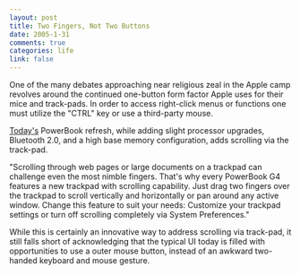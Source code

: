 ```yaml
--- 
layout: post
title: Two Fingers, Not Two Buttons
date: 2005-1-31
comments: true
categories: life
link: false
---
```

One of the many debates approaching near religious zeal in the Apple camp revolves around the continued one-button form factor Apple uses for their mice and track-pads. In order to access right-click menus or functions one must utilize the "CTRL" key or use a third-party mouse.

<a href="http://www.apple.com/powerbook/" title="Powerbook Refresh">Today's</a> PowerBook refresh, while adding slight processor upgrades, Bluetooth 2.0, and a high base memory configuration, adds scrolling via the track-pad.
<p class="quote"> "Scrolling through web pages or large documents on a trackpad can challenge even the most nimble fingers. That's why every PowerBook G4 features a new trackpad with scrolling capability. Just drag two fingers over the trackpad to scroll vertically and horizontally or pan around any active window. Change this feature to suit your needs: Customize your trackpad settings or turn off scrolling completely via System Preferences."</p>
While this is certainly an innovative way to address scrolling via track-pad, it still falls short of acknowledging that the typical UI today is filled with opportunities to use a outer mouse button, instead of an awkward two-handed keyboard and mouse gesture.

